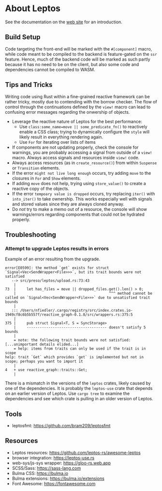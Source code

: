 # About Leptos

See the documentation on the [web site](https://leptos.dev) for an introduction.

## Build Setup

Code targeting the front-end will be marked with the `#[component]` macro, while code meant to be compiled to the backend is feature-gated on the `ssr` feature. Hence, much of the backend code will be marked as such partly because it has no need to be on the client, but also some code and dependencies cannot be compiled to WASM.

## Tips and Tricks

Writing code using Rust within a fine-grained reactive framework can be rather tricky, mostly due to contending with the borrow checker. The flow of control through the continuations defined by the `view!` macro can lead to confusing error messages regarding the onwership of objects.

* Leverage the reactive nature of Leptos for the best performance:
    - Use `class:some_name=move || some_predicate_fn()` to reactively enable a CSS class; trying to dynamically configure the `style` will likely result in everything rendering again.
    - Use `For` for iterating over lists of items
* If components are not updating properly, check the console for warnings, you are probably accessing a signal from outside of a `view!` macro. Always access signals and resources inside `view!` code.
* Always access resources (as in `create_resource()`) from within `Suspense` or `Transition` elements.
* If the error `might not live long enough` occurs, try adding `move` to the closures in `For` and `Show` elements.
* If adding `move` does not help, trying using `store_value()` to create a reactive copy of the objects.
* If the error `tempoary value is dropped` occurs, try replacing `iter()` with `into_iter()` to take ownership. This works especially well with signals and stored values since they are always cloned anyway.
* Do _not_ try to make a memo out of a resource, the console will show warnings/errors regarding components that could not be hydrated properly.

## Troubleshooting

### Attempt to upgrade Leptos results in errors

Example of an error resulting from the upgrade.

```
error[E0599]: the method `get` exists for struct `Signal<Vec<SendWrapper<File>>>`, but its trait bounds were not satisfied
   --> src/preso/leptos/upload.rs:73:43
    |
73  |     let has_files = move || dropped_files.get().len() > 0;
    |                                           ^^^ method cannot be called on `Signal<Vec<SendWrapper<File>>>` due to unsatisfied trait bounds
    |
   ::: /Users/nfiedler/.cargo/registry/src/index.crates.io-1949cf8c6b5b557f/reactive_graph-0.1.8/src/wrappers.rs:375:5
    |
375 |     pub struct Signal<T, S = SyncStorage>
    |     ------------------------------------- doesn't satisfy 5 bounds
    |
    = note: the following trait bounds were not satisfied:
[...unimportant details elided...]
    = help: items from traits can only be used if the trait is in scope
help: trait `Get` which provides `get` is implemented but not in scope; perhaps you want to import it
    |
4   + use reactive_graph::traits::Get;
    |
```

There is a mismatch in the versions of the `leptos` crates, likely caused by one of the dependencies. It is probably the `leptos-use` crate that depends on an earlier version of Leptos. Use `cargo tree` to examine the dependencies and see which crate is pulling in an older version of Leptos.

## Tools

* leptosfmt: https://github.com/bram209/leptosfmt

## Resources

* Leptos resources: https://github.com/leptos-rs/awesome-leptos
* browser integration: https://leptos-use.rs
* web-sys/js-sys wrapper: https://gloo-rs.web.app
* SCSS/Sass: https://sass-lang.com
* Bulma CSS: https://bulma.io
* Bulma extensions: https://bulma.io/extensions
* Font Awesome: https://fontawesome.com
